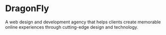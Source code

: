 # DragonFly
A web design and development agency that helps clients create memorable online experiences through cutting-edge design and technology.
